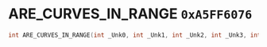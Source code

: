 # ARE_CURVES_IN_RANGE `0xA5FF6076`

```cpp
int ARE_CURVES_IN_RANGE(int _Unk0, int _Unk1, int _Unk2, int _Unk3, int _Unk4);
```
